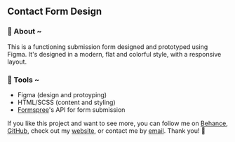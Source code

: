 ## Contact Form Design ##

### 🌼 About ~ ###
This is a functioning submission form designed and prototyped using Figma. It's designed in a modern, flat and colorful style, with a responsive layout.

### 🌼 Tools ~ ###
* Figma (design and protoyping)
* HTML/SCSS (content and styling)
* [Formspree](https://www.formspree.io)'s API for form submission

If you like this project and want to see more, you can follow me on 
[Behance](https://www.behance.net/ralucasuciu), [GitHub](https://www.github.com/ralucasuciuart), check out my [website](https://www.ralucasuciuart.com), or contact me by [email](mailto:ralucasuciuart@gmail.com). Thank you! 🥳
